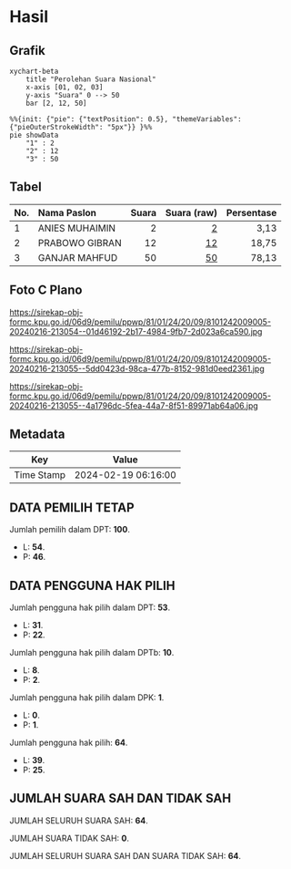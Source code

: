 # Hasil

## Grafik

```mermaid
xychart-beta
    title "Perolehan Suara Nasional"
    x-axis [01, 02, 03]
    y-axis "Suara" 0 --> 50
    bar [2, 12, 50]
```

```mermaid
%%{init: {"pie": {"textPosition": 0.5}, "themeVariables": {"pieOuterStrokeWidth": "5px"}} }%%
pie showData
    "1" : 2
    "2" : 12
    "3" : 50
```

## Tabel

| No. | Nama Paslon    | Suara | Suara (raw) | Persentase |
|:--- |:-------------- | -----:| -----------:| ----------:|
| 1   | ANIES MUHAIMIN | 2     | [2][p-1]    | 3,13       |
| 2   | PRABOWO GIBRAN | 12    | [12][p-2]   | 18,75      |
| 3   | GANJAR MAHFUD  | 50    | [50][p-3]   | 78,13      |


[p-1]: https://github.com/gigit-pemilu/pemilu-2024/blob/main/pilpres/hitung-suara/sub/81-maluku/sub/01-maluku-tengah/sub/24-seram-utara-timur-seti/sub/2009-aketernate/sub/005-tps/sub/paslon-1.txt
[p-2]: https://github.com/gigit-pemilu/pemilu-2024/blob/main/pilpres/hitung-suara/sub/81-maluku/sub/01-maluku-tengah/sub/24-seram-utara-timur-seti/sub/2009-aketernate/sub/005-tps/sub/paslon-2.txt
[p-3]: https://github.com/gigit-pemilu/pemilu-2024/blob/main/pilpres/hitung-suara/sub/81-maluku/sub/01-maluku-tengah/sub/24-seram-utara-timur-seti/sub/2009-aketernate/sub/005-tps/sub/paslon-3.txt

## Foto C Plano

https://sirekap-obj-formc.kpu.go.id/06d9/pemilu/ppwp/81/01/24/20/09/8101242009005-20240216-213054--01d46192-2b17-4984-9fb7-2d023a6ca590.jpg

https://sirekap-obj-formc.kpu.go.id/06d9/pemilu/ppwp/81/01/24/20/09/8101242009005-20240216-213055--5dd0423d-98ca-477b-8152-981d0eed2361.jpg

https://sirekap-obj-formc.kpu.go.id/06d9/pemilu/ppwp/81/01/24/20/09/8101242009005-20240216-213055--4a1796dc-5fea-44a7-8f51-89971ab64a06.jpg


## Metadata

| Key        | Value               |
| ---------- | ------------------- |
| Time Stamp | 2024-02-19 06:16:00 |


## DATA PEMILIH TETAP

Jumlah pemilih dalam DPT: **100**.
 * L: **54**.
 * P: **46**.

## DATA PENGGUNA HAK PILIH

Jumlah pengguna hak pilih dalam DPT: **53**.
 * L: **31**.
 * P: **22**.

Jumlah pengguna hak pilih dalam DPTb: **10**.
 * L: **8**.
 * P: **2**.

Jumlah pengguna hak pilih dalam DPK: **1**.
 * L: **0**.
 * P: **1**.

Jumlah pengguna hak pilih: **64**.
 * L: **39**.
 * P: **25**.

## JUMLAH SUARA SAH DAN TIDAK SAH

JUMLAH SELURUH SUARA SAH: **64**.

JUMLAH SUARA TIDAK SAH: **0**.

JUMLAH SELURUH SUARA SAH DAN SUARA TIDAK SAH: **64**.


